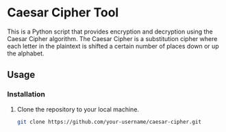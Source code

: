 # Caesar Cipher Tool

This is a Python script that provides encryption and decryption using the Caesar Cipher algorithm. The Caesar Cipher is a substitution cipher where each letter in the plaintext is shifted a certain number of places down or up the alphabet.

## Usage

### Installation
1. Clone the repository to your local machine.
   ```bash
   git clone https://github.com/your-username/caesar-cipher.git
